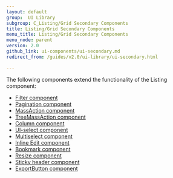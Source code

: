 ```yaml
---
layout: default
group:  UI Library
subgroup: C_Listing/Grid Secondary Components
title: Listing/Grid Secondary Components
menu_title: Listing/Grid Secondary Components
menu_node: parent
version: 2.0
github_link: ui-components/ui-secondary.md
redirect_from: /guides/v2.0/ui-library/ui-secondary.html

---
```


The following components extend the functionality of the Listing component:

  * <a href="{{page.baseurl}}ui-components/ui-secondary-filter.html">Filter component</a>
  * <a href="{{page.baseurl}}ui-components/ui-secondary-pagination.html">Pagination component</a>
  * <a href="{{page.baseurl}}ui-components/ui-secondary-massaction.html">MassAction component</a>
  * <a href="{{page.baseurl}}ui-components/ui-secondary-treemass.html">TreeMassAction component</a>
  * <a href="{{page.baseurl}}ui-components/ui-secondary-column.html">Column component</a>
  * <a href="{{page.baseurl}}ui-components/ui-secondary-uiselect.html">UI-select component</a>
  * <a href="{{page.baseurl}}ui-components/ui-secondary-multi.html">Multiselect component</a>
  * <a href="{{page.baseurl}}ui-components/ui-secondary-inline.html">Inline Edit component</a>
  * <a href="{{page.baseurl}}ui-components/ui-secondary-bookmark.html">Bookmark component</a>
  * <a href="{{page.baseurl}}ui-components/ui-secondary-resize.html">Resize component</a>
  * <a href="{{page.baseurl}}ui-components/ui-secondary-header.html">Sticky header component</a>
  * <a href="{{page.baseurl}}ui-components/ui-export.html">ExportButton component</a>
